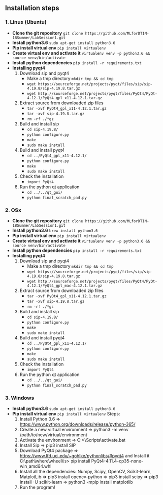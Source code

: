 ## Installation steps
### 1. Linux (Ubuntu)
- **Clone the git repository**
	```git clone https://github.com/MLforDTIN-18Summer/LabSession1.git```
- **Install python3.6**
	```sudo apt-get install python3.6```
- **Pip install virtual env**
	```pip install virtualenv```
- **Create virtual env and activate it**
	```virtualenv venv -p python3.6 && source venv/bin/activate```
- **Install python dependencies**
	```pip install -r requirements.txt```
- **Installing pyqt4**
	1. Download sip and pyqt4
		- Make a tmp directory
			```mkdir tmp && cd tmp```
		- ```wget https://sourceforge.net/projects/pyqt/files/sip/sip-4.19.8/sip-4.19.8.tar.gz```
		- ```wget http://sourceforge.net/projects/pyqt/files/PyQt4/PyQt-4.12.1/PyQt4_gpl_x11-4.12.1.tar.gz```
	2. Extract source from downloaded zip files
		- ```tar -xvf PyQt4_gpl_x11-4.12.1.tar.gz```
		- ```tar -xvf sip-4.19.8.tar.gz```
		- ```rm -rf ./*gz```
	3. Build and install sip
		- ```cd sip-4.19.8/```
		- ```python configure.py```
		- ```make```
		- ```sudo make install```
	4. Build and install pyqt4
		- ```cd ../PyQt4_gpl_x11-4.12.1/```
		- ```python configure.py```
		- ```make```
		- ```sudo make install```
	5. Check the installation
		- ```import PyQt4```
	6. Run the python qt application
		- ```cd ../../qt_gui/```
		- ```python final_scratch_pad.py```

### 2. OSx
- **Clone the git repository**
	```git clone https://github.com/MLforDTIN-18Summer/LabSession1.git```
- **Install python3.6**
	```brew install python3.6```
- **Pip install virtual env**
	```pip install virtualenv```
- **Create virtual env and activate it**
	```virtualenv venv -p python3.6 && source venv/bin/activate```
- **Install python dependencies**
	```pip install -r requirements.txt```
- **Installing pyqt4**
	1. Download sip and pyqt4
		- Make a tmp directory
			```mkdir tmp && cd tmp```
		- ```wget https://sourceforge.net/projects/pyqt/files/sip/sip-4.19.8/sip-4.19.8.tar.gz```
		- ```wget http://sourceforge.net/projects/pyqt/files/PyQt4/PyQt-4.12.1/PyQt4_gpl_mac-4.12.1.tar.gz```
	2. Extract source from downloaded zip files
		- ```tar -xvf PyQt4_gpl_x11-4.12.1.tar.gz```
		- ```tar -xvf sip-4.19.8.tar.gz```
		- ```rm -rf ./*gz```
	3. Build and install sip
		- ```cd sip-4.19.8/```
		- ```python configure.py```
		- ```make```
		- ```sudo make install```
	4. Build and install pyqt4
		- ```cd ../PyQt4_gpl_x11-4.12.1/```
		- ```python configure.py```
		- ```make```
		- ```sudo make install```
	5. Check the installation
		- ```import PyQt4```
	6. Run the python qt application
		- ```cd ../../qt_gui/```
		- ```python final_scratch_pad.py```

### 3. Windows
- **Install python3.6**
	```sudo apt-get install python3.6```
- **Pip install virtual env**
	```pip install virtualenv```
Steps:	
	1. Install Python 3.6 => https://www.python.org/downloads/release/python-365/
	2. Create a new virtual environment => python3 -m venv /path/to/new/virtual/environment
	3. Activate the environment => C:\><venv>\Scripts\activate.bat
	4. Install Sip => pip3 install SIP
	5. Download PyQt4 package => https://www.lfd.uci.edu/~gohlke/pythonlibs/#pyqt4 and Install it C:\path\where\wheel\is\> pip install PyQt4-4.11.4-cp35-none-win_amd64.whl
	6. Install all the dependencies: Numpy, Scipy, OpenCV, Scikit-learn, MatplotLib
		=> pip3 install opencv-python
		=> pip3 install scipy
		=> pip3 install -U scikit-learn
		=> python3 -mpip install matplotlib
	7. Run the program!
